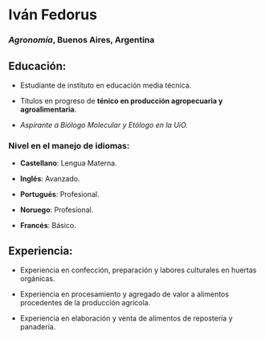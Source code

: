 # Iván Fedorus

### *Agronomía*, Buenos Aires, Argentina

## Educación:

* Estudiante de instituto en educación media técnica. 

* Títulos en progreso de **ténico en producción agropecuaria y agroalimentaria**.

* *Aspirante a Biólogo Molecular y Etólogo en la UiO.*

### Nivel en el manejo de idiomas:

* **Castellano**: Lengua Materna.

* **Inglés**: Avanzado.

* **Portugués**: Profesional.

* **Noruego**: Profesional.

* **Francés**: Básico.

## Experiencia:

* Experiencia en confección, preparación y labores culturales en huertas orgánicas.

* Experiencia en procesamiento y agregado de valor a alimentos procedentes de la producción agrícola.

* Experiencia en elaboración y venta de alimentos de repostería y panadería.
